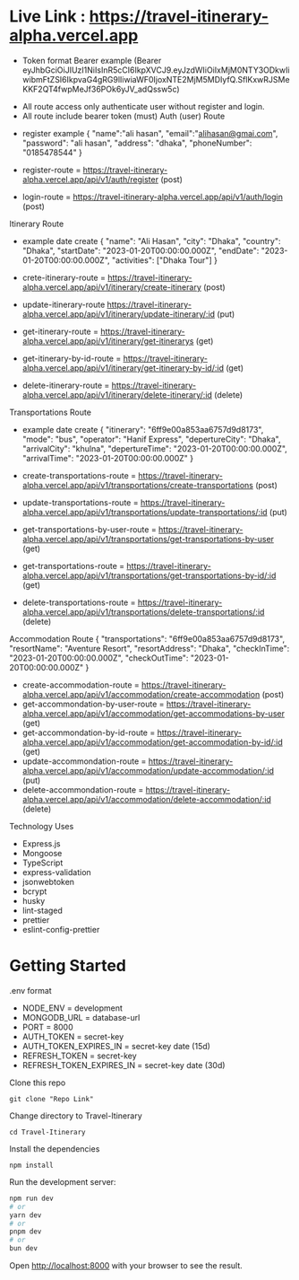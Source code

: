 # Live Link : https://travel-itinerary-alpha.vercel.app

- Token format Bearer
  example (Bearer eyJhbGciOiJIUzI1NiIsInR5cCI6IkpXVCJ9.eyJzdWIiOiIxMjM0NTY3ODkwIiwibmFtZSI6IkpvaG4gRG9lIiwiaWF0IjoxNTE2MjM5MDIyfQ.SflKxwRJSMeKKF2QT4fwpMeJf36POk6yJV_adQssw5c)

* All route access only authenticate user without register and login.
* All route include bearer token (must)
Auth (user) Route

- register example
  {
  "name":"ali hasan",
  "email":"alihasan@gmai.com",
  "password": "ali hasan",
  "address": "dhaka",
  "phoneNumber": "0185478544"
  }

- register-route =  https://travel-itinerary-alpha.vercel.app/api/v1/auth/register (post)
- login-route = https://travel-itinerary-alpha.vercel.app/api/v1/auth/login (post)

Itinerary Route

- example date create
  {
  "name": "Ali Hasan",
  "city": "Dhaka",
  "country": "Dhaka",
  "startDate": "2023-01-20T00:00:00.000Z",
  "endDate": "2023-01-20T00:00:00.000Z",
  "activities": ["Dhaka Tour"]
  }

- crete-itinerary-route = https://travel-itinerary-alpha.vercel.app/api/v1/itinerary/create-itinerary (post)
- update-itinerary-route https://travel-itinerary-alpha.vercel.app/api/v1/itinerary/update-itinerary/:id (put)
- get-itinerary-route = https://travel-itinerary-alpha.vercel.app/api/v1/itinerary/get-itinerarys (get)
- get-itinerary-by-id-route = https://travel-itinerary-alpha.vercel.app/api/v1/itinerary/get-itinerary-by-id/:id (get)
- delete-itinerary-route = https://travel-itinerary-alpha.vercel.app/api/v1/itinerary/delete-itinerary/:id (delete)

Transportations Route
- example date create
  {
  "itinerary": "6ff9e00a853aa6757d9d8173",
  "mode": "bus",
  "operator": "Hanif Express",
  "depertureCity": "Dhaka",
  "arrivalCity": "khulna",
  "depertureTime": "2023-01-20T00:00:00.000Z",
  "arrivalTime": "2023-01-20T00:00:00.000Z"
  }

- create-transportations-route = https://travel-itinerary-alpha.vercel.app/api/v1/transportations/create-transportations (post)
- update-transportations-route = https://travel-itinerary-alpha.vercel.app/api/v1/transportations/update-transportations/:id (put)
- get-transportations-by-user-route = https://travel-itinerary-alpha.vercel.app/api/v1/transportations/get-transportations-by-user (get)
- get-transportations-route = https://travel-itinerary-alpha.vercel.app/api/v1/transportations/get-transportations-by-id/:id (get)
- delete-transportations-route = https://travel-itinerary-alpha.vercel.app/api/v1/transportations/delete-transportations/:id (delete)

Accommodation Route
{
  "transportations": "6ff9e00a853aa6757d9d8173",
  "resortName": "Aventure Resort",
  "resortAddress": "Dhaka",
  "checkInTime": "2023-01-20T00:00:00.000Z",
  "checkOutTime": "2023-01-20T00:00:00.000Z"
  }

- create-accommodation-route = https://travel-itinerary-alpha.vercel.app/api/v1/accommodation/create-accommodation (post)
- get-accommondation-by-user-route = https://travel-itinerary-alpha.vercel.app/api/v1/accommodation/get-accommodations-by-user (get)
- get-accommondation-by-id-route = https://travel-itinerary-alpha.vercel.app/api/v1/accommodation/get-accommodation-by-id/:id (get)
- update-accommondation-route = https://travel-itinerary-alpha.vercel.app/api/v1/accommodation/update-accommodation/:id (put)
- delete-accommondation-route = https://travel-itinerary-alpha.vercel.app/api/v1/accommodation/delete-accommodation/:id (delete)

Technology Uses

- Express.js
- Mongoose
- TypeScript
- express-validation
- jsonwebtoken
- bcrypt
- husky
- lint-staged
- prettier
- eslint-config-prettier


# Getting Started

.env format
- NODE_ENV = development
- MONGODB_URL = database-url
- PORT = 8000
- AUTH_TOKEN = secret-key
- AUTH_TOKEN_EXPIRES_IN = secret-key date (15d)
- REFRESH_TOKEN = secret-key
- REFRESH_TOKEN_EXPIRES_IN = secret-key date (30d)

Clone this repo

```
git clone "Repo Link"
```

Change directory to Travel-Itinerary

```
cd Travel-Itinerary
```

Install the dependencies

```
npm install
```

Run the development server:

```bash
npm run dev
# or
yarn dev
# or
pnpm dev
# or
bun dev
```

Open [http://localhost:8000](http://localhost:8000) with your browser to see the result.
